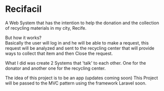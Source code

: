 # Recifacil

A Web System that has the intention to help the donation and the collection of recycling materials in my city, Recife.

But how it works?<br>
Basically the user will log in and he will be able to make a request, this request will be analyzed and sent to the recycling center that will provide ways to collect that item and then Close the request.

What I did was create 2 Systems that 'talk' to each other. One for the donator and another one for the recycling center.

The idea of this project is to be an app (updates coming soon)
This Project will be passed to the MVC pattern using the framework Laravel soon.
